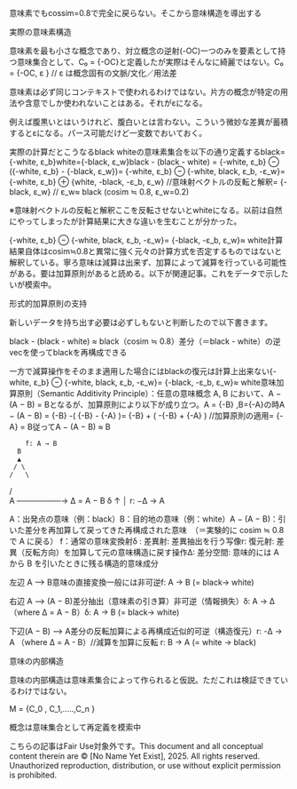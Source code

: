 意味素でもcossim=0.8で完全に戻らない。そこから意味構造を導出する

実際の意味素構造

意味素を最も小さな概念であり、対立概念の逆射(-OC)一つのみを要素として持つ意味集合として、C₀ = {-OC}と定義したが実際はそんなに綺麗ではない。C₀ = {-OC, ε } // ε は概念固有の文脈/文化／用法差

意味素は必ず同じコンテキストで使われるわけではない。片方の概念が特定の用法や含意でしか使われないことはある。それがεになる。

例えば腹黒いとはいうけれど、腹白いとは言わない。こういう微妙な差異が蓄積するとεになる。パース可能だけど一変数でおいておく。

実際の計算だとこうなるblack whiteの意味素集合を以下の通り定義するblack={-white, ε_b}white={-black, ε_w}black - (black - white) = {-white, ε_b} ⊖ ({-white, ε_b} - {-black, ε_w})= {-white, ε_b} ⊖ {-white, black, ε_b, -ε_w}= {-white, ε_b} ⊕ {white, -black, -ε_b, ε_w} //意味射ベクトルの反転と解釈= {-black, ε_w} // ε_w≈ black (cosim ≒ 0.8, ε_w=0.2)

※意味射ベクトルの反転と解釈ここを反転させないとwhiteになる。以前は自然にやってしまったが計算結果に大きな違いを生むことが分かった。

{-white, ε_b} ⊖ {-white, black, ε_b, -ε_w}= {-black, -ε_b, ε_w}≈ white計算結果自体はcosim≒0.8と異常に強く元々の計算方式を否定するものではないと解釈している。寧ろ意味は減算は出来ず、加算によって減算を行っている可能性がある。要は加算原則があると読める。以下が関連記事。これをデータで示したいが模索中。

形式的加算原則の支持

新しいデータを持ち出す必要は必ずしもないと判断したので以下書きます。

black - (black - white) ≈ black（cosim ≒ 0.8）差分（＝black - white）の逆vecを使ってblackを再構成できる

一方で減算操作をそのまま適用した場合にはblackの復元は計算上出来ない{-white, ε_b} ⊖ {-white, black, ε_b, -ε_w}= {-black, -ε_b, ε_w}≈ white意味加算原則（Semantic Additivity Principle）：任意の意味概念 A, B において、A − (A − B) = Bとなるが、加算原則により以下が成り立つ。A = {-B} ,B={-A}の時A − (A − B) = {-B} -( {-B} - {-A} )= {-B} + ( -{-B} + {-A} )  //加算原則の適用= {-A} = B従ってA − (A − B) ≈ B

        f: A → B
      B
      ▲
     / \
    /   \
   /     \
A ────────→ Δ = A − B
     δ         ↑
               │
            r: −Δ → A

A：出発点の意味（例：black）B：目的地の意味（例：white）A − (A − B)：引いた差分を再加算して戻ってきた再構成された意味　（＝実験的に cosim ≒ 0.8 で A に戻る）
f：通常の意味変換射δ : 差異射: 差異抽出を行う写像r:  復元射: 差異（反転方向）を加算して元の意味構造に戻す操作Δ: 差分空間: 意味的には A から B を引いたときに残る構造的意味成分


左辺 A ⟶ B意味の直接変換一般には非可逆f: A → B (= black→ white)

右辺 A ⟶ (A − B)差分抽出（意味素の引き算）非可逆（情報損失）δ: A → Δ（where Δ = A − B）δ: A → B (= black→ white)

下辺(A − B) ⟶ A差分の反転加算による再構成近似的可逆（構造復元）r: -Δ → A  （where Δ = A - B）//減算を加算に反転 r: B → A (= white → black)


意味の内部構造

意味の内部構造は意味素集合によって作られると仮説。ただこれは検証できているわけではない。

M = {C_0 , C_1,…..,C_n }

概念は意味集合として再定義を模索中

こちらの記事はFair Use対象外です。This document and all conceptual content therein are © [No Name Yet Exist], 2025. All rights reserved. Unauthorized reproduction, distribution, or use without explicit permission is prohibited.


